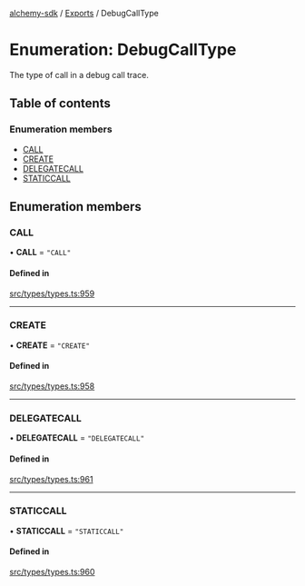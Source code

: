 [alchemy-sdk](../README.md) / [Exports](../modules.md) / DebugCallType

# Enumeration: DebugCallType

The type of call in a debug call trace.

## Table of contents

### Enumeration members

- [CALL](DebugCallType.md#call)
- [CREATE](DebugCallType.md#create)
- [DELEGATECALL](DebugCallType.md#delegatecall)
- [STATICCALL](DebugCallType.md#staticcall)

## Enumeration members

### CALL

• **CALL** = `"CALL"`

#### Defined in

[src/types/types.ts:959](https://github.com/alchemyplatform/alchemy-sdk-js/blob/4e3af22/src/types/types.ts#L959)

___

### CREATE

• **CREATE** = `"CREATE"`

#### Defined in

[src/types/types.ts:958](https://github.com/alchemyplatform/alchemy-sdk-js/blob/4e3af22/src/types/types.ts#L958)

___

### DELEGATECALL

• **DELEGATECALL** = `"DELEGATECALL"`

#### Defined in

[src/types/types.ts:961](https://github.com/alchemyplatform/alchemy-sdk-js/blob/4e3af22/src/types/types.ts#L961)

___

### STATICCALL

• **STATICCALL** = `"STATICCALL"`

#### Defined in

[src/types/types.ts:960](https://github.com/alchemyplatform/alchemy-sdk-js/blob/4e3af22/src/types/types.ts#L960)
